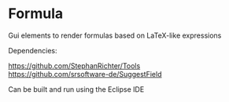 Formula
=======

Gui elements to render formulas based on LaTeX-like expressions

Dependencies:

https://github.com/StephanRichter/Tools<br>
https://github.com/srsoftware-de/SuggestField<br>

Can be built and run using the Eclipse IDE
